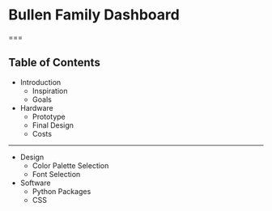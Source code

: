 # Bullen Family Dashboard

===

<!-- .slide: class="two columns layout" -->

## Table of Contents

- Introduction
    - Inspiration
    - Goals
- Hardware
    - Prototype
    - Final Design
    - Costs

***

- Design
    - Color Palette Selection
    - Font Selection
- Software
    - Python Packages
    - CSS
